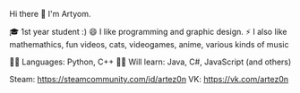 Hi there 👋 I'm Artyom.

🎓 1st year student :)
😄 I like programming and graphic design.
⚡ I also like mathemathics, fun videos, cats, videogames, anime, various kinds of music

👨‍💻 Languages: Python, C++
🐱‍💻 Will learn: Java, C#, JavaScript (and others)

Steam: https://steamcommunity.com/id/artez0n
VK: https://vk.com/artez0n

<!--
### Hi there 👋

**ARTEZON/ARTEZON** is a ✨ _special_ ✨ repository because its `README.md` (this file) appears on your GitHub profile.

Here are some ideas to get you started:

- 🔭 I’m currently working on ...
- 🌱 I’m currently learning ...
- 👯 I’m looking to collaborate on ...
- 🤔 I’m looking for help with ...
- 💬 Ask me about ...
- 📫 How to reach me: ...
- 😄 Pronouns: ...
- ⚡ Fun fact: ...
-->
